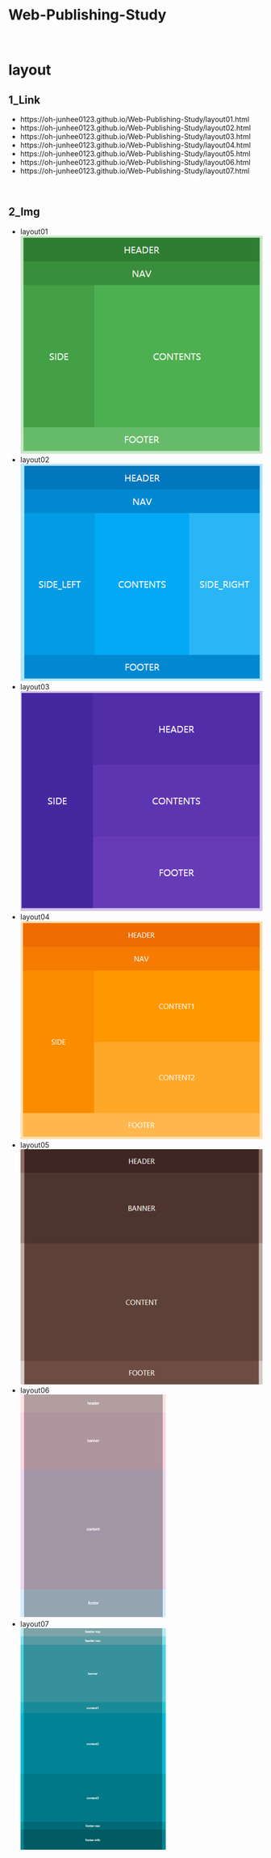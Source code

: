 # Web-Publishing-Study
<br>

# layout

## 1_Link
<ul>
  <li>https://oh-junhee0123.github.io/Web-Publishing-Study/layout01.html</li>
  <li>https://oh-junhee0123.github.io/Web-Publishing-Study/layout02.html</li>
  <li>https://oh-junhee0123.github.io/Web-Publishing-Study/layout03.html</li>
  <li>https://oh-junhee0123.github.io/Web-Publishing-Study/layout04.html</li>
  <li>https://oh-junhee0123.github.io/Web-Publishing-Study/layout05.html</li>
  <li>https://oh-junhee0123.github.io/Web-Publishing-Study/layout06.html</li>
  <li>https://oh-junhee0123.github.io/Web-Publishing-Study/layout07.html</li>
</ul>
<br>

## 2_Img
<ul>
  <li>layout01</li>
  <img src="layout1.PNG">
  <li>layout02</li>
  <img src="layout2.PNG">
  <li>layout03</li>
  <img src="layout3.PNG">
  <li>layout04</li>
  <img src="layout4.PNG">
  <li>layout05</li>
  <img src="layout5.PNG">
  <li>layout06</li>
  <img src="layout6.PNG">
  <li>layout07</li>
  <img src="layout7.PNG">
</ul>
